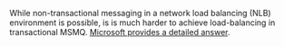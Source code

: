 <!--
title: "Why You Can't Use NLB With MSMQ"
tags: 
-->

While non-transactional messaging in a network load balancing (NLB) environment is possible, is is much harder to achieve load-balancing in transactional MSMQ. [Microsoft provides a detailed answer](http://support.microsoft.com/default.aspx?scid=kb;EN-US;899611).


<div id="rate_article_container">
<div id="rate_article">






